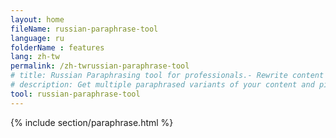 ```yaml
---
layout: home
fileName: russian-paraphrase-tool
language: ru
folderName : features
lang: zh-tw
permalink: /zh-twrussian-paraphrase-tool
# title: Russian Paraphrasing tool for professionals.- Rewrite content online for free.
# description: Get multiple paraphrased variants of your content and pick the best variant for your use case. Only tool which provides this feature. Try it out now !
tool: russian-paraphrase-tool
---
```

{% include section/paraphrase.html %}